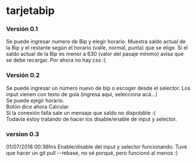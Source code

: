 # tarjetabip

### Versión 0.1
Se puede ingresar numero de Bip y elegir horario. 
Muestra saldo actual de la Bip y el restante según el horario (valle, normal, punta) que se elige. 
Si el saldo actual de la Bip es menor a 630 (valor del pasaje mínimo) avisa que se debe recargar. 
Por ahora no hay css :( 

### Versión 0.2
Se puede ingresar un número nuevo de bip o escoger desde el selector.
Los input vienen con texto de guía (ingresa aqui, selecciona acá...)  
Se puede ejegir horario.  
Botón dice ahora Calcular.  
Si la conexión falla sale un mensaje que saldo no dispobible :(  
Todavía estoy tratando de hacer los disable/enable de input y selector.

### version 0.3
01/07/2018 00:38hrs 
Enable/disable del input y selector funcionando. 
Tuve que hacer un git pull --rebase, no sé porqué, pero funcionó al menos :)



